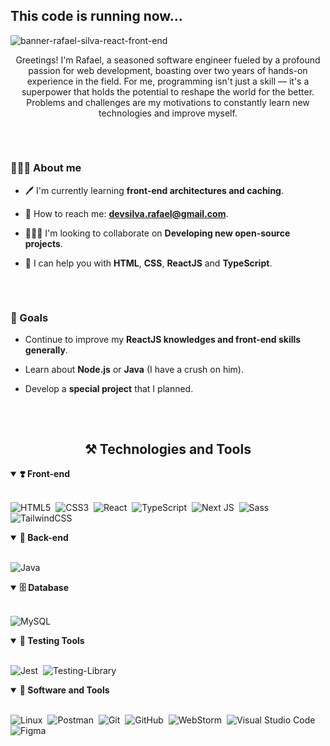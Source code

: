 ## This code is running now...

![banner-rafael-silva-react-front-end](https://user-images.githubusercontent.com/81942196/213014226-6bf8cc65-8edc-43f7-8acd-b2f901c99b18.jpg)

<p align="center">
 Greetings! I'm Rafael, a seasoned software engineer fueled by a profound passion for web development, boasting over two years of hands-on experience in the field. For me, programming isn't just a skill — it's a superpower that holds the potential to reshape the world for the better. Problems and challenges are my motivations to constantly learn new technologies and improve myself. 
</p>

##

<br>

### 🙋🏻‍♂️ About me

- 🖊 I'm currently learning **front-end architectures and caching**. 

- 📩 How to reach me: **devsilva.rafael@gmail.com**.

- 👨🏻‍💻 I'm looking to collaborate on **Developing new open-source projects**.

- 🤝 I can help you with **HTML**, **CSS**, **ReactJS** and **TypeScript**.

##

<br>

### 📍 Goals

- Continue to improve my **ReactJS knowledges and front-end skills generally**.

- Learn about **Node.js** or **Java** (I have a crush on him).

- Develop a **special project** that I planned.

##

<br>

<h2 align="center">⚒ Technologies and Tools</h2>

<details open>
<summary><b>❣️ Front-end</b></summary>
<br>
  
![HTML5](https://img.shields.io/badge/-HTML5-E34F26?style=for-the-badge&logo=html5&logoColor=white)&nbsp;
![CSS3](https://img.shields.io/badge/-CSS3-1572B6?style=for-the-badge&logo=css3)&nbsp;
![React](https://img.shields.io/badge/-React-black?style=for-the-badge&logo=react)&nbsp;
![TypeScript](https://img.shields.io/badge/TypeScript-007ACC?style=for-the-badge&logo=typescript&logoColor=white)&nbsp;
![Next JS](https://img.shields.io/badge/Next-black?style=for-the-badge&logo=next.js&logoColor=white)&nbsp;
![Sass](https://img.shields.io/badge/-Sass-CC6699?style=for-the-badge&logo=sass&logoColor=white)&nbsp;
![TailwindCSS](https://img.shields.io/badge/tailwindcss-%2338B2AC.svg?style=for-the-badge&logo=tailwind-css&logoColor=white)

</details>

<details open>
<summary><b>🔹 Back-end</b></summary>
<br>
 
 ![Java](https://img.shields.io/badge/java-%23ED8B00.svg?style=for-the-badge&logo=java&logoColor=white)&nbsp;

</details>


<details open>
<summary><b>🗄 Database</b></summary>
<br>
  
 ![MySQL](https://img.shields.io/badge/mysql-%2300f.svg?style=for-the-badge&logo=mysql&logoColor=white)&nbsp;

</details>


<details open>
<summary><b>🧩 Testing Tools</b></summary>
<br>
 
 ![Jest](https://img.shields.io/badge/-jest-%23C21325?style=for-the-badge&logo=jest&logoColor=white)&nbsp;
 ![Testing-Library](https://img.shields.io/badge/-TestingLibrary-%23E33332?style=for-the-badge&logo=testing-library&logoColor=white)&nbsp;

</details>

<details open>
<summary><b>🎳 Software and Tools</b></summary>
<br>
  
![Linux](https://img.shields.io/badge/Linux-FCC624?style=for-the-badge&logo=linux&logoColor=black)&nbsp;
![Postman](https://img.shields.io/badge/Postman-FF6C37?style=for-the-badge&logo=postman&logoColor=white)&nbsp;
![Git](https://img.shields.io/badge/git-%23F05033.svg?style=for-the-badge&logo=git&logoColor=white)&nbsp;
![GitHub](https://img.shields.io/badge/github-%23121011.svg?style=for-the-badge&logo=github&logoColor=white)&nbsp;
![WebStorm](https://img.shields.io/badge/webstorm-143?style=for-the-badge&logo=webstorm&logoColor=white&color=black)&nbsp;
![Visual Studio Code](https://img.shields.io/badge/Visual%20Studio%20Code-0078d7.svg?style=for-the-badge&logo=visual-studio-code&logoColor=white)&nbsp;
![Figma](https://img.shields.io/badge/figma-%23F24E1E.svg?style=for-the-badge&logo=figma&logoColor=white)&nbsp;
</details>
